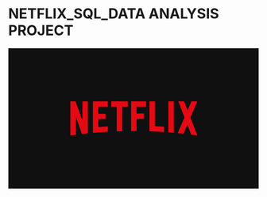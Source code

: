 # NETFLIX_SQL_DATA ANALYSIS PROJECT
![NETFLIX LOGO](https://github.com/NIRMALYA46/NETFLIX_SQL_PROJECT/blob/main/BrandAssets_Logos_01-Wordmark.jpg)
